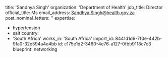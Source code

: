 title: 'Sandhya Singh'
organization: 'Department of Health'
job_title: Director
official_title: Ms
email_address: Sandhya.Singh@health.gov.za
post_nominal_letters: ''
expertise:
  - hypertension
  - salt
country:
  - 'South Africa'
works_in: 'South Africa'
import_id: 8441d1d6-7f0e-442b-9fa0-32e594a4e4bb
id: c175e1d2-3460-4e76-a127-0fbb9118c7c3
blueprint: networking

